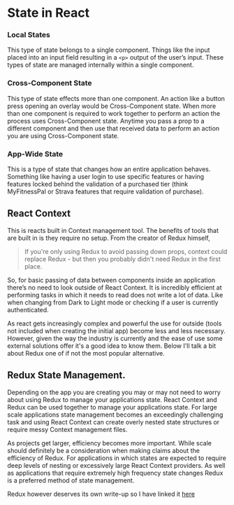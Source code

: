 # State in React

### Local States

This type of state belongs to a single component. Things like the input placed into an input field resulting in a `<p>` output of the user’s input. These types of state are managed internally within a single component.

### Cross-Component State

This type of state effects more than one component. An action like a button press opening an overlay would be Cross-Component state. When more than one component is required to work together to perform an action the process uses Cross-Component state. Anytime you pass a prop to a different component and then use that received data to perform an action you are using Cross-Component state.

### App-Wide State

This is a type of state that changes how an entire application behaves. Something like having a user login to use specific features or having features locked behind the validation of a purchased tier (think MyFitnessPal or Strava features that require validation of purchase).

## React Context

This is reacts built in Context management tool. The benefits of tools that are built in is they require no setup. From the creator of Redux himself,

> If you're only using Redux to avoid passing down props, context could replace Redux - but then you probably didn't need Redux in the first place.

So, for basic passing of data between components inside an application there’s no need to look outside of React Context. It is incredibly efficient at performing tasks in which it needs to read does not write a lot of data. Like when changing from Dark to Light mode or checking if a user is currently authenticated.

As react gets increasingly complex and powerful the use for outside (tools not included when creating the initial app) become less and less necessary. However, given the way the industry is currently and the ease of use some external solutions offer it's a good idea to know them. Below I'll talk a bit about Redux one of if not the most popular alternative.

## Redux State Management.

Depending on the app you are creating you may or may not need to worry about using Redux to manage your applications state. React Context and Redux can be used together to manage your applications state. For large scale applications state management becomes an exceedingly challenging task and using React Context can create overly nested state structures or require messy Context management files.

As projects get larger, efficiency becomes more important. While scale should definitely be a consideration when making claims about the efficiency of Redux. For applications in which states are expected to require deep levels of nesting or excessively large React Context providers. As well as applications that require extremely high frequency state changes Redux is a preferred method of state management.

Redux however deserves its own write-up so I have linked it [here](redux)
